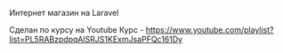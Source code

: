 Интернет магазин на Laravel

Сделан по курсу на Youtube
Курс - https://www.youtube.com/playlist?list=PL5RABzpdpqAlSRJS1KExmJsaPFQc161Dy
